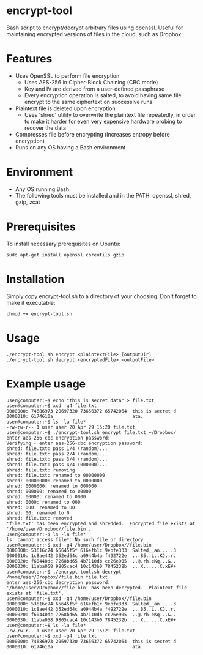 encrypt-tool
============

Bash script to encrypt/decrypt arbitrary files using openssl.  Useful for maintaining encrypted versions of files in the cloud, such as Dropbox.

# Features
* Uses OpenSSL to perform file encryption
    * Uses AES-256 in Cipher-Block Chaining (CBC mode)
    * Key and IV are derived from a user-defined passphrase
    * Every encryption operation is salted, to avoid having same file encrypt to the same ciphertext on successive runs
* Plaintext file is deleted upon encryption
    * Uses 'shred' utility to overwrite the plaintext file repeatedly, in order to make it harder for even very expensive hardware probing to recover the data
* Compresses file before encrypting (increases entropy before encryption)
* Runs on any OS having a Bash environment

# Environment
* Any OS running Bash
* The following tools must be installed and in the PATH:  openssl, shred, gzip, zcat

# Prerequisites
To install necessary prerequisites on Ubuntu:

    sudo apt-get install openssl coreutils gzip

# Installation
Simply copy encrypt-tool.sh to a directory of your choosing.  Don't forget to make it executable:

    chmod +x encrypt-tool.sh

# Usage
```
./encrypt-tool.sh encrypt <plaintextFile> [outputDir]
./encrypt-tool.sh decrypt <encryptedFile> <outputFile>
```

# Example usage
```
user@computer:~$ echo "this is secret data" > file.txt
user@computer:~$ xxd -g4 file.txt 
0000000: 74686973 20697320 73656372 65742064  this is secret d
0000010: 6174610a                             ata.
user@computer:~$ ls -la file*
-rw-rw-r-- 1 user user 20 Apr 29 15:20 file.txt
user@computer:~$ ./encrypt-tool.sh encrypt file.txt ~/Dropbox/
enter aes-256-cbc encryption password:
Verifying - enter aes-256-cbc encryption password:
shred: file.txt: pass 1/4 (random)...
shred: file.txt: pass 2/4 (random)...
shred: file.txt: pass 3/4 (random)...
shred: file.txt: pass 4/4 (000000)...
shred: file.txt: removing
shred: file.txt: renamed to 00000000
shred: 00000000: renamed to 0000000
shred: 0000000: renamed to 000000
shred: 000000: renamed to 00000
shred: 00000: renamed to 0000
shred: 0000: renamed to 000
shred: 000: renamed to 00
shred: 00: renamed to 0
shred: file.txt: removed
'file.txt' has been encrypted and shredded.  Encrypted file exists at '/home/user/Dropbox//file.bin'.
user@computer:~$ ls -la file*
ls: cannot access file*: No such file or directory
user@computer:~$ xxd -g4 /home/user/Dropbox//file.bin
0000000: 53616c74 65645f5f 616efb1c 9ebfe333  Salted__an.....3
0000010: 1c8ae442 352ed64c a0944b4a f492722e  ...B5..L..KJ..r.
0000020: f60440dc 7268bd65 4b7110db cc26e905  ..@.rh.eKq...&..
0000030: 11aba058 9805cac4 10c143b0 7845232b  ...X......C.xE#+
user@computer:~$ ./encrypt-tool.sh decrypt /home/user/Dropbox//file.bin file.txt
enter aes-256-cbc decryption password:
'/home/user/Dropbox//file.bin' has been decrypted.  Plaintext file exists at 'file.txt'.
user@computer:~$ xxd -g4 /home/user/Dropbox//file.bin
0000000: 53616c74 65645f5f 616efb1c 9ebfe333  Salted__an.....3
0000010: 1c8ae442 352ed64c a0944b4a f492722e  ...B5..L..KJ..r.
0000020: f60440dc 7268bd65 4b7110db cc26e905  ..@.rh.eKq...&..
0000030: 11aba058 9805cac4 10c143b0 7845232b  ...X......C.xE#+
user@computer:~$ ls -la file*
-rw-rw-r-- 1 user user 20 Apr 29 15:21 file.txt
user@computer:~$ xxd -g4 file.txt 
0000000: 74686973 20697320 73656372 65742064  this is secret d
0000010: 6174610a                             ata.
```
